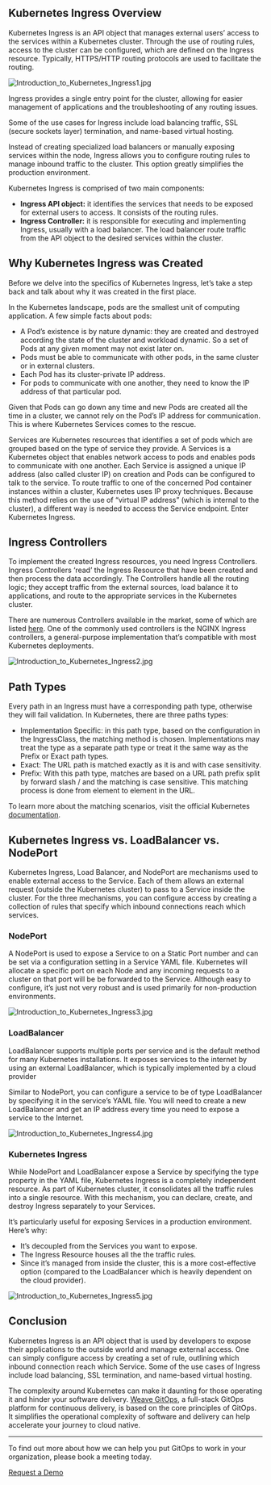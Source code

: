 ## Kubernetes Ingress Overview

Kubernetes Ingress is an API object that manages external users’ access to the services within a Kubernetes cluster. Through the use of routing rules, access to the cluster can be configured, which are defined on the Ingress resource. Typically, HTTPS/HTTP routing protocols are used to facilitate the routing.

![Introduction_to_Kubernetes_Ingress1.jpg](https://images.contentstack.io/v3/assets/blt300387d93dabf50e/blt1d65de5b03a51304/62c418a46a8fb133b0ff58c8/Introduction_to_Kubernetes_Ingress1.jpg)

Ingress provides a single entry point for the cluster, allowing for easier management of applications and the troubleshooting of any routing issues.

Some of the use cases for Ingress include load balancing traffic, SSL (secure sockets layer) termination, and name-based virtual hosting.

Instead of creating specialized load balancers or manually exposing services within the node, Ingress allows you to configure routing rules to manage inbound traffic to the cluster. This option greatly simplifies the production environment.

Kubernetes Ingress is comprised of two main components:

-   **Ingress API object:** it identifies the services that needs to be exposed for external users to access. It consists of the routing rules.
-   **Ingress Controller:** it is responsible for executing and implementing Ingress, usually with a load balancer. The load balancer route traffic from the API object to the desired services within the cluster.

## Why Kubernetes Ingress was Created

Before we delve into the specifics of Kubernetes Ingress, let’s take a step back and talk about why it was created in the first place.

In the Kubernetes landscape, pods are the smallest unit of computing application. A few simple facts about pods:

-   A Pod’s existence is by nature dynamic: they are created and destroyed according the state of the cluster and workload dynamic. So a set of Pods at any given moment may not exist later on.
-   Pods must be able to communicate with other pods, in the same cluster or in external clusters.
-   Each Pod has its cluster-private IP address.
-   For pods to communicate with one another, they need to know the IP address of that particular pod.

Given that Pods can go down any time and new Pods are created all the time in a cluster, we cannot rely on the Pod’s IP address for communication. This is where Kubernetes Services comes to the rescue.

Services are Kubernetes resources that identifies a set of pods which are grouped based on the type of service they provide. A Services is a Kubernetes object that enables network access to pods and enables pods to communicate with one another. Each Service is assigned a unique IP address (also called cluster IP) on creation and Pods can be configured to talk to the service. To route traffic to one of the concerned Pod container instances within a cluster, Kubernetes uses IP proxy techniques. Because this method relies on the use of “virtual IP address” (which is internal to the cluster), a different way is needed to access the Service endpoint. Enter Kubernetes Ingress.

## Ingress Controllers

To implement the created Ingress resources, you need Ingress Controllers. Ingress Controllers ‘read’ the Ingress Resource that have been created and then process the data accordingly. The Controllers handle all the routing logic; they accept traffic from the external sources, load balance it to applications, and route to the appropriate services in the Kubernetes cluster.

There are numerous Controllers available in the market, some of which are listed [here](https://kubernetes.io/docs/concepts/services-networking/ingress-controllers/). One of the commonly used controllers is the NGINX Ingress controllers, a general-purpose implementation that’s compatible with most Kubernetes deployments.

![Introduction_to_Kubernetes_Ingress2.jpg](https://images.contentstack.io/v3/assets/blt300387d93dabf50e/bltb99db3e85e985e9c/62c418b5b351a9369051d27c/Introduction_to_Kubernetes_Ingress2.jpg)

## Path Types

Every path in an Ingress must have a corresponding path type, otherwise they will fail validation. In Kubernetes, there are three paths types:

-   Implementation Specific: in this path type, based on the configuration in the IngressClass, the matching method is chosen. Implementations may treat the type as a separate path type or treat it the same way as the Prefix or Exact path types.
-   Exact: The URL path is matched exactly as it is and with case sensitivity.
-   Prefix: With this path type, matches are based on a URL path prefix split by forward slash / and the matching is case sensitive. This matching process is done from element to element in the URL.

To learn more about the matching scenarios, visit the official Kubernetes [documentation](https://kubernetes.io/docs/concepts/services-networking/ingress/). 

## Kubernetes Ingress vs. LoadBalancer vs. NodePort

Kubernetes Ingress, Load Balancer, and NodePort are mechanisms used to enable external access to the Service. Each of them allows an external request (outside the Kubernetes cluster) to pass to a Service inside the cluster. For the three mechanisms, you can configure access by creating a collection of rules that specify which inbound connections reach which services.

### NodePort

A NodePort is used to expose a Service to on a Static Port number and can be set via a configuration setting in a Service YAML file. Kubernetes will allocate a specific port on each Node and any incoming requests to a cluster on that port will be be forwarded to the Service. Although easy to configure, it’s just not very robust and is used primarily for non-production environments.

![Introduction_to_Kubernetes_Ingress3.jpg](https://images.contentstack.io/v3/assets/blt300387d93dabf50e/bltef730ca1a62d6dc1/62c418d33d042036dcb482c0/Introduction_to_Kubernetes_Ingress3.jpg)

### LoadBalancer

LoadBalancer supports multiple ports per service and is the default method for many Kubernetes installations. It exposes services to the internet by using an external LoadBalancer, which is typically implemented by a cloud provider

Similar to NodePort, you can configure a service to be of type LoadBalancer by specifying it in the service’s YAML file. You will need to create a new LoadBalancer and get an IP address every time you need to expose a service to the Internet.

![Introduction_to_Kubernetes_Ingress4.jpg](https://images.contentstack.io/v3/assets/blt300387d93dabf50e/blt8dbd4bfb1209929a/62c418e5f1696e3810a01793/Introduction_to_Kubernetes_Ingress4.jpg)

### Kubernetes Ingress

While NodePort and LoadBalancer expose a Service by specifying the type property in the YAML file, Kubernetes Ingress is a completely independent resource. As part of Kubernetes cluster, it consolidates all the traffic rules into a single resource. With this mechanism, you can declare, create, and destroy Ingress separately to your Services.

It’s particularly useful for exposing Services in a production environment. Here’s why:

-   It’s decoupled from the Services you want to expose.
-   The Ingress Resource houses all the the traffic rules.
-   Since it’s managed from inside the cluster, this is a more cost-effective option (compared to the LoadBalancer which is heavily dependent on the cloud provider).

![Introduction_to_Kubernetes_Ingress5.jpg](https://images.contentstack.io/v3/assets/blt300387d93dabf50e/bltac081997e24277fe/62c418f66a8fb133b0ff58cc/Introduction_to_Kubernetes_Ingress5.jpg)

## Conclusion

Kubernetes Ingress is an API object that is used by developers to expose their applications to the outside world and manage external access. One can simply configure access by creating a set of rule, outlining which inbound connection reach which Service. Some of the use cases of Ingress include load balancing, SSL termination, and name-based virtual hosting. 

The complexity around Kubernetes can make it daunting for those operating it and hinder your software delivery. [Weave GitOps](https://www.weave.works/product/gitops-enterprise/), a full-stack GitOps platform for continuous delivery, is based on the core principles of GitOps. It simplifies the operational complexity of software and delivery can help accelerate your journey to cloud native.

___

To find out more about how we can help you put GitOps to work in your organization, please book a meeting today.

[Request a Demo](https://www.weave.works/contact/)